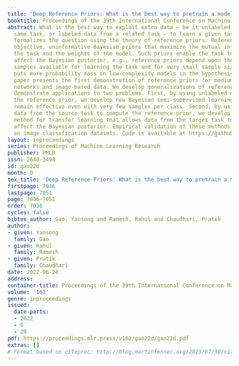 ```yaml
---
title: 'Deep Reference Priors: What is the best way to pretrain a model?'
booktitle: Proceedings of the 39th International Conference on Machine Learning
abstract: What is the best way to exploit extra data – be it unlabeled data from the
  same task, or labeled data from a related task – to learn a given task? This paper
  formalizes the question using the theory of reference priors. Reference priors are
  objective, uninformative Bayesian priors that maximize the mutual information between
  the task and the weights of the model. Such priors enable the task to maximally
  affect the Bayesian posterior, e.g., reference priors depend upon the number of
  samples available for learning the task and for very small sample sizes, the prior
  puts more probability mass on low-complexity models in the hypothesis space. This
  paper presents the first demonstration of reference priors for medium-scale deep
  networks and image-based data. We develop generalizations of reference priors and
  demonstrate applications to two problems. First, by using unlabeled data to compute
  the reference prior, we develop new Bayesian semi-supervised learning methods that
  remain effective even with very few samples per class. Second, by using labeled
  data from the source task to compute the reference prior, we develop a new pretraining
  method for transfer learning that allows data from the target task to maximally
  affect the Bayesian posterior. Empirical validation of these methods is conducted
  on image classification datasets. Code is available at https://github.com/grasp-lyrl/deep_reference_priors
layout: inproceedings
series: Proceedings of Machine Learning Research
publisher: PMLR
issn: 2640-3498
id: gao22d
month: 0
tex_title: 'Deep Reference Priors: What is the best way to pretrain a model?'
firstpage: 7036
lastpage: 7051
page: 7036-7051
order: 7036
cycles: false
bibtex_author: Gao, Yansong and Ramesh, Rahul and Chaudhari, Pratik
author:
- given: Yansong
  family: Gao
- given: Rahul
  family: Ramesh
- given: Pratik
  family: Chaudhari
date: 2022-06-28
address:
container-title: Proceedings of the 39th International Conference on Machine Learning
volume: '162'
genre: inproceedings
issued:
  date-parts:
  - 2022
  - 6
  - 28
pdf: https://proceedings.mlr.press/v162/gao22d/gao22d.pdf
extras: []
# Format based on citeproc: http://blog.martinfenner.org/2013/07/30/citeproc-yaml-for-bibliographies/
---
```

